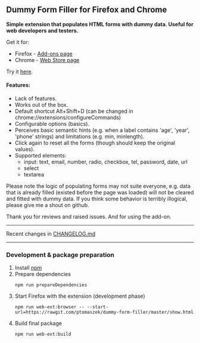 Dummy Form Filler for Firefox and Chrome
----------------------------------------

**Simple extension that populates HTML forms with dummy data. 
Useful for web developers and testers.**

Get it for:
- Firefox - [Add-ons page](https://addons.mozilla.org/pl/firefox/addon/dummy-form-filler/)
- Chrome - [Web Store page](https://chrome.google.com/webstore/detail/dummy-form-filler/npghpiokpleaiakfmalkmhkcloahfnad)

Try it [here](https://rawgit.com/ptomaszek/dummy-form-filler/master/show.html).

#### Features:
- Lack of features.
- Works out of the box.
- Default shortcut Alt+Shift+D (can be changed in chrome://extensions/configureCommands)
- Configurable options (basics).
- Perceives basic semantic hints (e.g. when a label contains 'age', 'year', 'phone' strings) and limitations (e.g. min, minlength).
- Click again to reset all the forms (though should keep the original values).
- Supported elements:
  - input: text, email, number, radio, checkbox, tel, password, date, url
  - select
  - textarea

Please note the logic of populating forms may not suite everyone, e.g. data that is already filled (existed before the page was loaded) will not be cleared and fitted with dummy data. If you think some behavior is terribly illogical, please give me a shout on github.

Thank you for reviews and raised issues. And for using the add-on.

-----
Recent changes in [CHANGELOG.md](CHANGELOG.md)

-----
### Development & package preparation

1. Install [npm](https://www.npmjs.com/)
1. Prepare dependencies
    ```
    npm run prepareDependencies
    ```
1. Start Firefox with the extension (development phase)
    ```
    npm run web-ext:browser -- --start-url=https://rawgit.com/ptomaszek/dummy-form-filler/master/show.html
    ```
1. Build final package
    ```
    npm run web-ext:build
    ```

